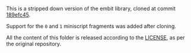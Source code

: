 This is a stripped down version of the embit library, cloned at commit [189efc45](https://github.com/diybitcoinhardware/embit/tree/189efc4583d497a2b97632646daf1531d00442b0).

Support for the `0` and `1` miniscript fragments was added after cloning.

All the content of this folder is released according to the [LICENSE](LICENSE), as per the original repository.
